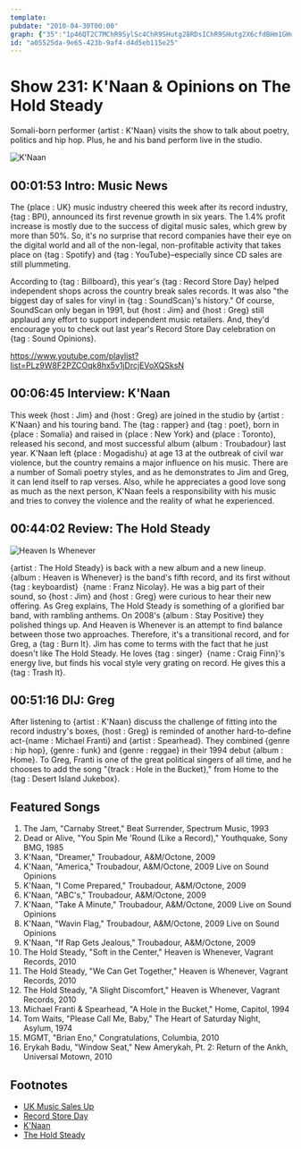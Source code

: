 ```yaml
---
template: 
pubdate: "2010-04-30T00:00"
graph: {"35":"1p46QT2C7MChR9SylSc4ChR9SHutg28RDsIChR9SHutg2X6cfdBHm1GHutg2","B9":"BEupCDBrTRBEupCP1GC5BEupCNH6tQBEupCMucsKBEupCgqUbKBEupCChgWJMucsKwPHtK","21E":"3QWhFrgYPNm4yPsrgYPNBLMcVrgYPNrgYPNvSD6wgMit6vSD6wBQsAMvSD6w9e4Oam4yPsBQsAMX6cfdBHm1GgMit6BLMcVzLx1T","2DG":"ROQkNkmJbxkmJbxxPgAfjowuakmJbxfK3DykmJbxDkkEAkmJbx3TmBdkmJbxjowuaxPgAfqYVo9xPgAf"}
id: "a05525da-9e65-423b-9af4-d4d5eb115e25"
---
```






# Show 231: K'Naan & Opinions on The Hold Steady

Somali-born performer {artist : K'Naan} visits the show to talk about poetry, politics and hip hop. Plus, he and his band perform live in the studio.

![K'Naan](https://static.soundopinions.org/images/2010/knaan.jpg)



## 00:01:53 Intro: Music News

The {place : UK} music industry cheered this week after its record industry, {tag : BPI}, announced its first revenue growth in six years. The 1.4% profit increase is mostly due to the success of digital music sales, which grew by more than 50%. So, it's no surprise that record companies have their eye on the digital world and all of the non-legal, non-profitable activity that takes place on {tag : Spotify} and {tag : YouTube}–especially since CD sales are still plummeting.

According to {tag : Billboard}, this year's {tag : Record Store Day} helped independent shops across the country break sales records. It was also "the biggest day of sales for vinyl in {tag : SoundScan}'s history." Of course, SoundScan only began in 1991, but {host : Jim} and {host : Greg} still applaud any effort to support independent music retailers. And, they'd encourage you to check out last year's Record Store Day celebration on {tag : Sound Opinions}.

https://www.youtube.com/playlist?list=PLz9W8F2PZCOqk8hx5v1jDrcjEVoXQSksN



## 00:06:45 Interview: K'Naan

This week {host : Jim} and {host : Greg} are joined in the studio by {artist : K'Naan} and his touring band. The {tag : rapper} and {tag : poet}, born in {place : Somalia} and raised in {place : New York} and {place : Toronto}, released his second, and most successful album {album : Troubadour} last year. K'Naan left {place : Mogadishu} at age 13 at the outbreak of civil war violence, but the country remains a major influence on his music. There are a number of Somali poetry styles, and as he demonstrates to Jim and Greg, it can lend itself to rap verses. Also, while he appreciates a good love song as much as the next person, K'Naan feels a responsibility with his music and tries to convey the violence and the reality of what he experienced.



## 00:44:02 Review: The Hold Steady

![Heaven Is Whenever](https://static.soundopinions.org/assets/231/21E0.jpg)

{artist : The Hold Steady} is back with a new album and a new lineup. {album : Heaven is Whenever} is the band's fifth record, and its first without {tag : keyboardist}  {name : Franz Nicolay}. He was a big part of their sound, so {host : Jim} and {host : Greg} were curious to hear their new offering. As Greg explains, The Hold Steady is something of a glorified bar band, with rambling anthems. On 2008's {album : Stay Positive} they polished things up. And Heaven is Whenever is an attempt to find balance between those two approaches. Therefore, it's a transitional record, and for Greg, a {tag : Burn It}. Jim has come to terms with the fact that he just doesn't like The Hold Steady. He loves {tag : singer}  {name : Craig Finn}'s energy live, but finds his vocal style very grating on record. He gives this a {tag : Trash It}.



## 00:51:16 DIJ: Greg

After listening to {artist : K'Naan} discuss the challenge of fitting into the record industry's boxes, {host : Greg} is reminded of another hard-to-define act-{name : Michael Franti} and {artist : Spearhead}. They combined {genre : hip hop}, {genre : funk} and {genre : reggae} in their 1994 debut {album : Home}. To Greg, Franti is one of the great political singers of all time, and he chooses to add the song "{track : Hole in the Bucket}," from Home to the {tag : Desert Island Jukebox}.



## Featured Songs

1. The Jam, "Carnaby Street," Beat Surrender, Spectrum Music, 1993
2. Dead or Alive, "You Spin Me 'Round (Like a Record)," Youthquake, Sony BMG, 1985
3. K'Naan, "Dreamer," Troubadour, A&M/Octone, 2009
4. K'Naan, "America," Troubadour, A&M/Octone, 2009 Live on Sound Opinions
5. K'Naan, "I Come Prepared," Troubadour, A&M/Octone, 2009
6. K'Naan, "ABC's," Troubadour, A&M/Octone, 2009
7. K'Naan, "Take A Minute," Troubadour, A&M/Octone, 2009 Live on Sound Opinions
8. K'Naan, "Wavin Flag," Troubadour, A&M/Octone, 2009 Live on Sound Opinions
9. K'Naan, "If Rap Gets Jealous," Troubadour, A&M/Octone, 2009
10. The Hold Steady, "Soft in the Center," Heaven is Whenever, Vagrant Records, 2010
11. The Hold Steady, "We Can Get Together," Heaven is Whenever, Vagrant Records, 2010
12. The Hold Steady, "A Slight Discomfort," Heaven is Whenever, Vagrant Records, 2010
13. Michael Franti & Spearhead, "A Hole in the Bucket," Home, Capitol, 1994
14. Tom Waits, "Please Call Me, Baby," The Heart of Saturday Night, Asylum, 1974
15. MGMT, "Brian Eno," Congratulations, Columbia, 2010
16. Erykah Badu, "Window Seat," New Amerykah, Pt. 2: Return of the Ankh, Universal Motown, 2010



## Footnotes

- [UK Music Sales Up](http://news.bbc.co.uk/2/hi/entertainment/8645878.stm)
- [Record Store Day](http://www.nashvillescene.com/nashvillecream/archives/2010/04/28/record-store-day-2010-biggest-sales-day-ever)
- [K'Naan](https://www.facebook.com/knaan/)
- [The Hold Steady](http://theholdsteady.net/)